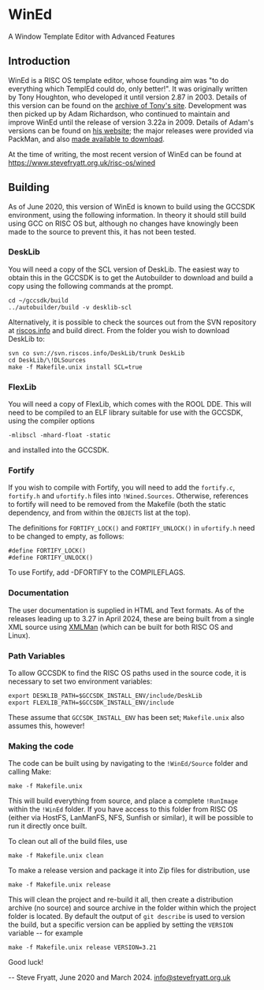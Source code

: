 WinEd
=====

A Window Template Editor with Advanced Features


Introduction
------------

WinEd is a RISC OS template editor, whose founding aim was "to do everything
which TemplEd could do, only better!". It was originally written by Tony Houghton,
who developed it until version 2.87 in 2003. Details of this version can be
found on the [archive of Tony's site](http://www.snowstone.org.uk/riscos/realh/index.html#wined).
Development was then picked up by Adam Richardson, who continued to maintain
and improve WinEd until the release of version 3.22a in 2009. Details of Adam's
versions can be found on [his website](http://www.snowstone.org.uk/riscos/);
the major releases were provided via PackMan, and also
[made available to download](http://www.snowstone.org.uk/riscos/wined/).

At the time of writing, the most recent version of WinEd can be found at
https://www.stevefryatt.org.uk/risc-os/wined

Building
--------

As of June 2020, this version of WinEd is known to build using the GCCSDK
environment, using the following information. In theory it should still build
using GCC on RISC OS but, although no changes have knowingly been made to the
source to prevent this, it has not been tested.

### DeskLib

You will need a copy of the SCL version of DeskLib. The easiest way to obtain
this in the GCCSDK is to get the Autobuilder to download and build a copy
using the following commands at the prompt.

	cd ~/gccsdk/build
	../autobuilder/build -v desklib-scl

Alternatively, it is possible to check the sources out from the SVN repository
at [riscos.info](https://www.riscos.info) and build direct. From the folder you
wish to download DeskLib to:

	svn co svn://svn.riscos.info/DeskLib/trunk DeskLib
	cd DeskLib/\!DLSources
	make -f Makefile.unix install SCL=true


### FlexLib

You will need a copy of FlexLib, which comes with the ROOL DDE. This will need to
be compiled to an ELF library suitable for use with the GCCSDK, using the
compiler options

	-mlibscl -mhard-float -static

and installed into the GCCSDK.


### Fortify

If you wish to compile with Fortify, you will need to add the `fortify.c`, `fortify.h`
and `ufortify.h` files into `!Wined.Sources`. Otherwise, references to fortify will
need to be removed from the Makefile (both the static dependency, and from within the
`OBJECTS` list at the top).

The definitions for `FORTIFY_LOCK()` and `FORTIFY_UNLOCK()` in `ufortify.h` need to be
changed to empty, as follows:

	#define FORTIFY_LOCK()
	#define FORTIFY_UNLOCK()

To use Fortify, add -DFORTIFY to the COMPILEFLAGS.


### Documentation

The user documentation is supplied in HTML and Text formats. As of the releases
leading up to 3.27 in April 2024, these are being built from a single XML source
using [XMLMan](https://github.com/steve-fryatt/xmlman) (which can be built for
both RISC OS and Linux).


### Path Variables

To allow GCCSDK to find the RISC OS paths used in the source code, it is necessary
to set two environment variables:

	export DESKLIB_PATH=$GCCSDK_INSTALL_ENV/include/DeskLib
	export FLEXLIB_PATH=$GCCSDK_INSTALL_ENV/include

These assume that `GCCSDK_INSTALL_ENV` has been set; `Makefile.unix` also assumes this,
however!


### Making the code

The code can be built using by navigating to the `!WinEd/Source` folder and calling Make:

	make -f Makefile.unix

This will build everything from source, and place a complete `!RunImage` within the
`!WinEd` folder. If you have access to this folder from RISC OS (either via HostFS,
LanManFS, NFS, Sunfish or similar), it will be possible to run it directly once built.

To clean out all of the build files, use

	make -f Makefile.unix clean

To make a release version and package it into Zip files for distribution, use

	make -f Makefile.unix release

This will clean the project and re-build it all, then create a distribution archive
(no source) and source archive in the folder within which the project folder is
located. By default the output of `git describe` is used to version the build, but a
specific version can be applied by setting the `VERSION` variable -- for example

	make -f Makefile.unix release VERSION=3.21

Good luck!

-- 
Steve Fryatt, June 2020 and March 2024.
info@stevefryatt.org.uk